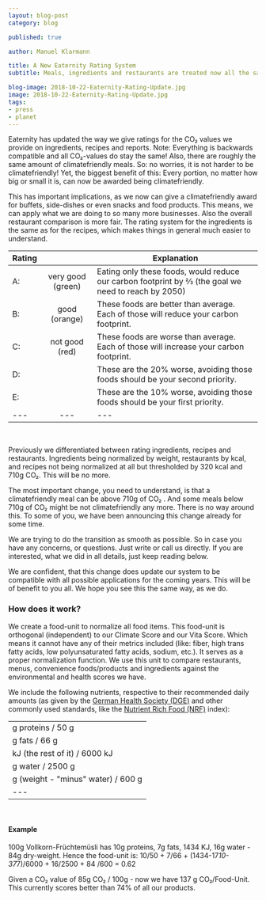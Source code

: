```yaml
---
layout: blog-post
category: blog

published: true

author: Manuel Klarmann

title: A New Eaternity Rating System
subtitle: Meals, ingredients and restaurants are treated now all the same.

blog-image: 2018-10-22-Eaternity-Rating-Update.jpg
image: 2018-10-22-Eaternity-Rating-Update.jpg
tags:
- press
- planet
---
```


Eaternity has updated the way we give ratings for the CO₂ values we provide on ingredients, recipes and reports. Note: Everything is backwards compatible and all CO₂-values do stay the same! Also, there are roughly the same amount of climatefriendly meals. So: no worries, it is not harder to be climatefriendly! Yet, the biggest benefit of this: Every portion, no matter how big or small it is, can now be awarded being climatefriendly.

This has important implications, as we now can give a climatefriendly award for buffets, side-dishes or even snacks and food products. This means, we can apply what we are doing to so many more businesses. Also the overall restaurant comparison is more fair. The rating system for the ingredients is the same as for the recipes, which makes things in general much easier to understand.

| **Rating** |                   | Explanation                                                                                         |
| ---------- | :---------------: | --------------------------------------------------------------------------------------------------- |
| A:         | very good (green) | Eating only these foods, would reduce our carbon footprint by ⅔ (the goal we need to reach by 2050) |
| B:         |   good (orange)   | These foods are better than average. Each of those will reduce your carbon footprint.               |
| C:         |  not good (red)   | These foods are worse than average. Each of those will increase your carbon footprint.              |
| D:         |                   | These are the 20% worse, avoiding those foods should be your second priority.                       |
| E:         |                   | These are the 10% worse, avoiding those foods should be your first priority.                        |
| ---        |        ---        | ---                                                                                                 |

<br />

Previously we differentiated between rating ingredients, recipes and restaurants. Ingredients being normalized by weight, restaurants by kcal, and recipes not being normalized at all but thresholded by 320 kcal and 710g CO₂. This will be no more.

The most important change, you need to understand, is that a climatefriendly meal can be above 710g of CO₂ . And some meals below 710g of CO₂ might be not climatefriendly any more. There is no way around this. To some of you, we have been announcing this change already for some time.

We are trying to do the transition as smooth as possible. So in case you have any concerns, or questions. Just write or call us directly. If you are interested, what we did in all details, just keep reading below.

We are confident, that this change does update our system to be compatible with all possible applications for the coming years. This will be of benefit to you all. We hope you see this the same way, as we do.

<h3>How does it work?</h3>
We create a food-unit to normalize all food items. This food-unit is orthogonal (independent) to our Climate Score and our Vita Score. Which means it cannot have any of their metrics included (like: fiber, high trans fatty acids, low polyunsaturated fatty acids, sodium, etc.). It serves as a proper normalization function. We use this unit to compare restaurants, menus, convenience foods/products and ingredients against the environmental and health scores we have.

We include the following nutrients, respective to their recommended daily amounts (as given by the [German Health Society (DGE)][1] and other commonly used standards, like the [Nutrient Rich Food (NRF)][2] index):

|                                    |
| ---------------------------------- |
| g proteins / 50 g                  |
| g fats / 66 g                      |
| kJ (the rest of it) / 6000 kJ      |
| g water / 2500 g                   |
| g (weight - "minus" water) / 600 g |
| ---                                |

<br />

<h4>Example</h4>

100g Vollkorn-Früchtemüsli has 10g proteins, 7g fats, 1434 KJ, 16g water - 84g dry-weight. Hence the food-unit is:
10/50 + 7/66 + (1434-17*10-37*7)/6000 + 16/2500 + 84 /600 = 0.62

Given a CO₂ value of 85g CO₂ / 100g - now we have 137 g CO₂/Food-Unit. This currently scores better than 74% of all our products.

[1]: https://www.dge.de/wissenschaft/referenzwerte/
[2]: https://academic.oup.com/ajcn/article/91/4/1095S/4597206
